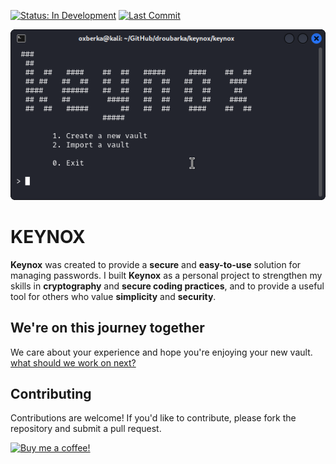 [![Status: In Development](https://img.shields.io/badge/Status-In%20Development-blue)]()
[![Last Commit](https://img.shields.io/github/last-commit/droubarka/keynox)]()

<div align="center">
	<img alt="screenshot" src="/images/screenshot-20240917-173435.png" />
</div>

# KEYNOX
**Keynox** was created to provide a **secure** and **easy-to-use** solution for managing passwords. I built **Keynox** as a personal project to strengthen my skills in **cryptography** and **secure coding practices**, and to provide a useful tool for others who value **simplicity** and **security**.

## We're on this journey together
We care about your experience and hope you're enjoying your new vault.
<br/>
[what should we work on next?](https://github.com/droubarka/keynox/issues/new)

## Contributing
Contributions are welcome! If you'd like to contribute, please fork the repository and submit a pull request.

[![Buy me a coffee!](https://www.buymeacoffee.com/assets/img/custom_images/orange_img.png)](https://www.buymeacoffee.com/droubarka)
